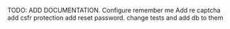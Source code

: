 TODO:
ADD DOCUMENTATION.
Configure remember me
Add re captcha
add csfr protection
add reset password.
change tests and add db to them 